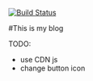 [![Build Status](https://travis-ci.org/kennedy-han/kennedy-han.github.io.svg?branch=master)](https://travis-ci.org/kennedy-han/kennedy-han.github.io)

#This is my blog

TODO:
* use CDN js
* change button icon
